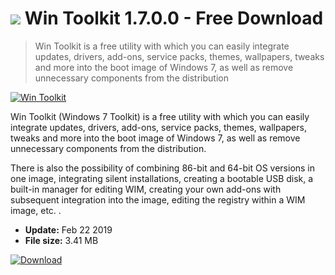 # ![](https://cdn.softexe.net/static/icon/3/win-toolkit-7636.png) Win Toolkit 1.7.0.0 - Free Download

> Win Toolkit is a free utility with which you can easily integrate updates, drivers, add-ons, service packs, themes, wallpapers, tweaks and more into the boot image of Windows 7, as well as remove unnecessary components from the distribution

[![Win Toolkit](https://gallery.dpcdn.pl/imgc/Tools/13523/g_-_420x350_1.5_-_x20130311122112_00.png)](https://softexe.net/win/system/other/win-toolkit:gfcf.html)

Win Toolkit (Windows 7 Toolkit) is a free utility with which you can easily integrate updates, drivers, add-ons, service packs, themes, wallpapers, tweaks and more into the boot image of Windows 7, as well as remove unnecessary components from the distribution.

There is also the possibility of combining 86-bit and 64-bit OS versions in one image, integrating silent installations, creating a bootable USB disk, a built-in manager for editing WIM, creating your own add-ons with subsequent integration into the image, editing the registry within a WIM image, etc. .


- **Update:** Feb 22 2019
- **File size:** 3.41 MB

[![Download](https://cdn.softexe.net/static/img/download.png)](https://softexe.net/win/system/other/win-toolkit:gfcf.html)

